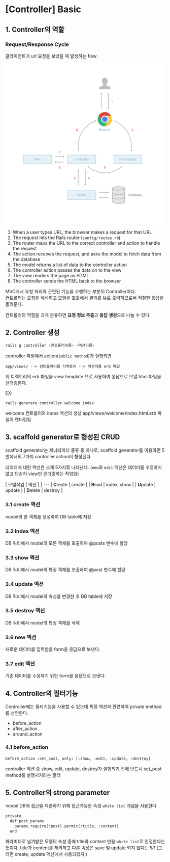 # [Controller] Basic

## 1. Controller의 역할

### Request/Response Cycle
클라이언트가 url 요청을 보냈을 때 발생하는 flow

![request/response](../image/Rails_Controller.svg)

1. When a user types URL, the browser makes a request for that URL
2. The request hits the Rails router (`config/routes.rb`)
3. The router maps the URL to the correct controller and action to handle the request
4. The action receives the request, and asks the model to fetch data from the database
5. The model returns a list of data to the controller action
6. The controller action passes the data on to the view
7. The view renders the page as HTML
8. The controller sends the HTML back to the browser

MVC에서 요청 처리와 관련된 기능을 수행하는 부분이 Controller이다.<br>
컨트롤러는 요청을 해석하고 모델을 호출해서 결과를 뷰로 출력하므로써 적절한 응답을 돌려준다.

컨트롤러의 역할을 크게 분류하면 **요청 정보 추출**과 **응답 생성**으로 나눌 수 있다.

## 2. Controller 생성
```bash
rails g controller <컨트롤러이름> <액션이름>
```

controller 파일에서 action(`public method`)가 실행되면 
```
app/views/ --> 컨트롤러이름 디렉토리 --> 액션이름 erb 파일
```
위 디렉토리의 erb 파일을 view template 으로 사용하여 응답으로 보낼 html 파일을 렌더링한다.

EX:
```
rails generate controller welcome index
```

welcome 컨트롤러와 index 액션의 생성
app/views/welcome/index.html.erb 파일이 렌더링됨

## 3. scaffold generator로 형성된 CRUD

scaffold generator는 제너레이터 종류 중 하나로,
scaffold generator를 이용하면 5번에서의 7가지 controller action이 형성된다.

데이터에 대한 액션은 크게 5가지로 나타난다.
(`new`와 `edit` 액션은 데이터를 수정하지 않고 단순히 view만 렌더링하는 작업임)

| 모델작업 | 액션 |
| ---
| **C**reate | create |
| **R**ead | index, show |
| **U**pdate | update |
| **D**elete | destroy |

### 3.1 create 액션
model의 한 객체를 생성하여 DB table에 저장

### 3.2 index 액션
DB 쿼리에서 model의 모든 객체를 호출하여 @posts 변수에 할당

### 3.3 show 액션
DB 쿼리에서 model의 특정 객체를 호출하여 @post 변수에 할당

### 3.4 update 액션
DB 쿼리에서 model의 속성을 변경한 후 DB table에 저장

### 3.5 destroy 액션
DB 쿼리에서 model의 특정 객체를 삭제

### 3.6 new 액션
새로운 데이터를 입력받을 form을 응답으로 보낸다.

### 3.7 edit 액션
기존 데이터를 수정하기 위한 form을 응답으로 보낸다.

## 4. Controller의 필터기능
Controller에는 필터기능을 사용할 수 있는데 특정 액션과 관련하여 private method를 선언한다.

* before_action
* after_action
* around_action

### 4.1 before_action
```
before_action :set_post, only: [:show, :edit, :update, :destroy]
```

controller 액션 중 show, edit, update, destroy가 샐행되기 전에 반드시 set_post method를 실행시키라는 필터

## 5. Controller의 strong parameter
model DB에 접근을 제한하기 위해 접근가능한 속성 `white list` 개념을 사용한다.
```
private
  def post_params
    params.require(:post).permit(:title, :content)
  end
```

파라미터로 넘겨받은 모델의 속성 중에 title과 content 만을 `white list`로 인정한다는 뜻이다.
title과 content를 제외하고 다른 속성은 save 및 update 되지 않다는 말!
(그러면 create, update 액션에서 사용되겠지!)
